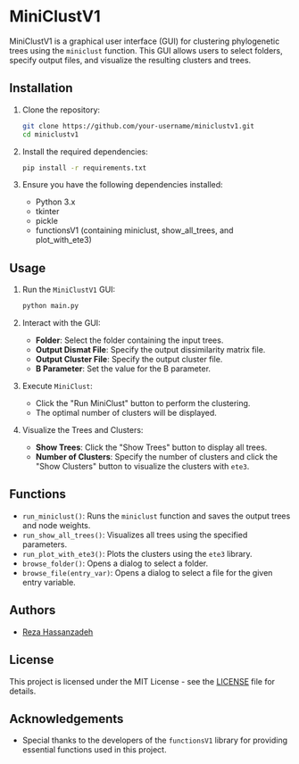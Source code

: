 # MiniClustV1

MiniClustV1 is a graphical user interface (GUI) for clustering phylogenetic trees using the `miniclust` function. This GUI allows users to select folders, specify output files, and visualize the resulting clusters and trees.

## Installation

1. Clone the repository:
    ```bash
    git clone https://github.com/your-username/miniclustv1.git
    cd miniclustv1
    ```

2. Install the required dependencies:
    ```bash
    pip install -r requirements.txt
    ```

3. Ensure you have the following dependencies installed:
    - Python 3.x
    - tkinter
    - pickle
    - functionsV1 (containing miniclust, show_all_trees, and plot_with_ete3)

## Usage

1. Run the `MiniClustV1` GUI:
    ```bash
    python main.py
    ```

2. Interact with the GUI:
    - **Folder**: Select the folder containing the input trees.
    - **Output Dismat File**: Specify the output dissimilarity matrix file.
    - **Output Cluster File**: Specify the output cluster file.
    - **B Parameter**: Set the value for the B parameter.

3. Execute `MiniClust`:
    - Click the "Run MiniClust" button to perform the clustering.
    - The optimal number of clusters will be displayed.

4. Visualize the Trees and Clusters:
    - **Show Trees**: Click the "Show Trees" button to display all trees.
    - **Number of Clusters**: Specify the number of clusters and click the "Show Clusters" button to visualize the clusters with `ete3`.

## Functions

- `run_miniclust()`: Runs the `miniclust` function and saves the output trees and node weights.
- `run_show_all_trees()`: Visualizes all trees using the specified parameters.
- `run_plot_with_ete3()`: Plots the clusters using the `ete3` library.
- `browse_folder()`: Opens a dialog to select a folder.
- `browse_file(entry_var)`: Opens a dialog to select a file for the given entry variable.

## Authors

- [Reza Hassanzadeh](https://github.com/Reza-HZ)

## License

This project is licensed under the MIT License - see the [LICENSE](LICENSE) file for details.

## Acknowledgements

- Special thanks to the developers of the `functionsV1` library for providing essential functions used in this project.

